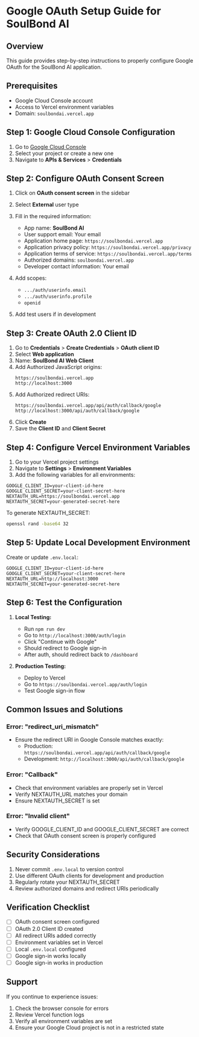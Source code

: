 # Google OAuth Setup Guide for SoulBond AI

## Overview
This guide provides step-by-step instructions to properly configure Google OAuth for the SoulBond AI application.

## Prerequisites
- Google Cloud Console account
- Access to Vercel environment variables
- Domain: `soulbondai.vercel.app`

## Step 1: Google Cloud Console Configuration

1. Go to [Google Cloud Console](https://console.cloud.google.com/)
2. Select your project or create a new one
3. Navigate to **APIs & Services** > **Credentials**

## Step 2: Configure OAuth Consent Screen

1. Click on **OAuth consent screen** in the sidebar
2. Select **External** user type
3. Fill in the required information:
   - App name: **SoulBond AI**
   - User support email: Your email
   - Application home page: `https://soulbondai.vercel.app`
   - Application privacy policy: `https://soulbondai.vercel.app/privacy`
   - Application terms of service: `https://soulbondai.vercel.app/terms`
   - Authorized domains: `soulbondai.vercel.app`
   - Developer contact information: Your email

4. Add scopes:
   - `.../auth/userinfo.email`
   - `.../auth/userinfo.profile`
   - `openid`

5. Add test users if in development

## Step 3: Create OAuth 2.0 Client ID

1. Go to **Credentials** > **Create Credentials** > **OAuth client ID**
2. Select **Web application**
3. Name: **SoulBond AI Web Client**
4. Add Authorized JavaScript origins:
   ```
   https://soulbondai.vercel.app
   http://localhost:3000
   ```
5. Add Authorized redirect URIs:
   ```
   https://soulbondai.vercel.app/api/auth/callback/google
   http://localhost:3000/api/auth/callback/google
   ```
6. Click **Create**
7. Save the **Client ID** and **Client Secret**

## Step 4: Configure Vercel Environment Variables

1. Go to your Vercel project settings
2. Navigate to **Settings** > **Environment Variables**
3. Add the following variables for all environments:

```
GOOGLE_CLIENT_ID=your-client-id-here
GOOGLE_CLIENT_SECRET=your-client-secret-here
NEXTAUTH_URL=https://soulbondai.vercel.app
NEXTAUTH_SECRET=your-generated-secret-here
```

To generate NEXTAUTH_SECRET:
```bash
openssl rand -base64 32
```

## Step 5: Update Local Development Environment

Create or update `.env.local`:
```
GOOGLE_CLIENT_ID=your-client-id-here
GOOGLE_CLIENT_SECRET=your-client-secret-here
NEXTAUTH_URL=http://localhost:3000
NEXTAUTH_SECRET=your-generated-secret-here
```

## Step 6: Test the Configuration

1. **Local Testing:**
   - Run `npm run dev`
   - Go to `http://localhost:3000/auth/login`
   - Click "Continue with Google"
   - Should redirect to Google sign-in
   - After auth, should redirect back to `/dashboard`

2. **Production Testing:**
   - Deploy to Vercel
   - Go to `https://soulbondai.vercel.app/auth/login`
   - Test Google sign-in flow

## Common Issues and Solutions

### Error: "redirect_uri_mismatch"
- Ensure the redirect URI in Google Console matches exactly:
  - Production: `https://soulbondai.vercel.app/api/auth/callback/google`
  - Development: `http://localhost:3000/api/auth/callback/google`

### Error: "Callback"
- Check that environment variables are properly set in Vercel
- Verify NEXTAUTH_URL matches your domain
- Ensure NEXTAUTH_SECRET is set

### Error: "Invalid client"
- Verify GOOGLE_CLIENT_ID and GOOGLE_CLIENT_SECRET are correct
- Check that OAuth consent screen is properly configured

## Security Considerations

1. Never commit `.env.local` to version control
2. Use different OAuth clients for development and production
3. Regularly rotate your NEXTAUTH_SECRET
4. Review authorized domains and redirect URIs periodically

## Verification Checklist

- [ ] OAuth consent screen configured
- [ ] OAuth 2.0 Client ID created
- [ ] All redirect URIs added correctly
- [ ] Environment variables set in Vercel
- [ ] Local `.env.local` configured
- [ ] Google sign-in works locally
- [ ] Google sign-in works in production

## Support

If you continue to experience issues:
1. Check the browser console for errors
2. Review Vercel function logs
3. Verify all environment variables are set
4. Ensure your Google Cloud project is not in a restricted state